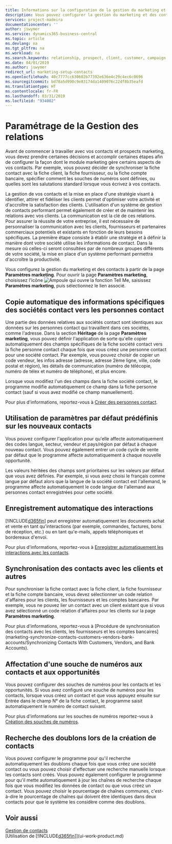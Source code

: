 ```yaml
---
title: Informations sur la configuration de la gestion du marketing et des contacts| Microsoft Docs
description: Vous pouvez configurer la gestion du marketing et des contacts dans Business Central pour optimiser les relations avec les prospects ou les clients, et améliorer des campagnes ou des promotions.
services: project-madeira
documentationcenter: ''
author: jswymer
ms.service: dynamics365-business-central
ms.topic: article
ms.devlang: na
ms.tgt_pltfrm: na
ms.workload: na
ms.search.keywords: relationship, prospect, client, customer, campaign, promo
ms.date: 04/01/2019
ms.author: jswymer
redirect_url: marketing-setup-contacts
ms.openlocfilehash: 40c7777cc630602b77392e636e4c29c4ec6c0696
ms.sourcegitcommit: bd78a5d990c9e83174da1409076c22df8b35eafd
ms.translationtype: HT
ms.contentlocale: fr-FR
ms.lasthandoff: 03/31/2019
ms.locfileid: "934002"
---
```

# <a name="setting-up-relationship-management"></a>Paramétrage de la Gestion des relations
Avant de commencer à travailler avec vos contacts et prospects marketing, vous devez prendre certaines décisions et accomplir certaines étapes afin de configurer la façon dont le module marketing gère certains aspects de vos contacts. Par exemple, vous pouvez décider de synchroniser la fiche contact avec la fiche client, la fiche fournisseur, ou la fiche compte bancaire, spécifier comment les souches de numéros sont définies, ou quelles sont les salutations standard lorsque vous écrivez à vos contacts.

La gestion de vos contacts et la mise en place d'une stratégie visant à identifier, attirer et fidéliser les clients permet d'optimiser votre activité et d'accroître la satisfaction des clients. L'utilisation d'un système de gestion de contacts performant permet également de créer et de maintenir les relations avec vos clients. La communication est la clé de ces relations. Pour assurer la réussite de votre entreprise, il est nécessaire de personnaliser la communication avec les clients, fournisseurs et partenaires commerciaux potentiels et existants en fonction de leurs besoins spécifiques. La première étape consiste à établir une stratégie et à définir la manière dont votre société utilise les informations de contact. Dans la mesure où celles-ci seront consultées par de nombreux groupes différents de votre société, la mise en place d'un système performant permettra d'accroître la productivité.

Vous configurez la gestion du marketing et des contacts à partir de la page **Paramètres marketing**. Pour ouvrir la page **Paramètres marketing**, choisissez l'icône ![Ampoule qui ouvre la fonction Tell Me](media/ui-search/search_small.png "Dites-moi ce que vous voulez faire"), saisissez **Paramètres marketing**, puis sélectionnez le lien associé.

## <a name="automatically-copying-specific-information-from-the-contact-companies-to-the-contact-persons"></a>Copie automatique des informations spécifiques des sociétés contact vers les personnes contact
Une partie des données relatives aux sociétés contact sont identiques aux données sur les personnes contact qui travaillent dans ces sociétés, comme l'adresse. Dans la section **Héritage** de la page **Paramètres marketing**, vous pouvez définir l'application de sorte qu'elle copier automatiquement des champs spécifiques de la fiche société contact vers la fiche personne contact chaque fois que vous créez une personne contact pour une société contact. Par exemple, vous pouvez choisir de copier un code vendeur, les infos adresse (adresse, adresse 2ème ligne, ville, code postal et région), les détails de communication (numéro de télécopie, numéro de télex et numéro de téléphone), et plus encore.

Lorsque vous modifiez l'un des champs dans la fiche société contact, le programme modifie automatiquement ce champ dans la fiche personne contact (sauf si vous avez modifié ce champ manuellement).

Pour plus d'informations, reportez-vous à [Créer des personnes contact](marketing-how-create-contact-persons.md).

## <a name="using-predefined-defaults-on-new-contacts"></a>Utilisation de paramètres par défaut prédéfinis sur les nouveaux contacts
Vous pouvez configurer l'application pour qu'elle affecte automatiquement des codes langue, secteur, vendeur et pays/région par défaut à chaque nouveau contact. Vous pouvez également entrer un code cycle de vente par défaut que le programme affecte automatiquement à chaque nouvelle opportunité.

Les valeurs héritées des champs sont prioritaires sur les valeurs par défaut que vous avez définies. Par exemple, si vous avez choisi le français comme langue par défaut alors que la langue de la société contact est l'allemand, le programme affecte automatiquement le code langue de l'allemand aux personnes contact enregistrées pour cette société.

<!--You can also setup a default salutation that the program automatically assigns to your contacts. You can use these salutations in your interaction template attachments (for example, Microsoft Word documents). When setting up a default salutation, you can enter a salutation text and a salutation format. For example, if the salutation text is Dear, and the salutation format is Salutation Text + Title + Name, the program will automatically enter Dear Mr. John Smith as a salutation for a contact called John Smith.-->

## <a name="automatically-recording-interactions"></a>Enregistrement automatique des interactions
[!INCLUDE[d365fin](includes/d365fin_md.md)] peut enregistrer automatiquement les documents achat et vente en tant qu'interactions (par exemple, commandes, factures, bons de réception, etc.) ou en tant qu'e-mails, appels téléphoniques et bordereaux d'envoi.

Pour plus d'informations, reportez-vous à [Enregistrer automatiquement les interactions avec les contacts](marketing-auto-record-interactions.md).

## <a name="synchronizing-contacts-with-customers-and-more"></a>Synchronisation des contacts avec les clients et autres
Pour synchroniser la fiche contact avec la fiche client, la fiche fournisseur et la fiche compte bancaire, vous devez sélectionner un code relation d'affaires pour les clients, les fournisseurs et les comptes bancaires. Par exemple, vous ne pouvez lier un contact avec un client existant que si vous avez sélectionné un code relation d'affaires pour les clients sur la page **Paramètres marketing**.

Pour plus d'informations, reportez-vous à [Procédure de synchronisation des contacts avec les clients, les fournisseurs et les comptes bancaires](marketing-synchronize-contacts-customers-vendors-bank-accounts/Synchronizing Contacts With Customers, Vendors, and Bank Accounts).

## <a name="assigning-a-number-series-to-contacts-and-opportunities"></a>Affectation d'une souche de numéros aux contacts et aux opportunités
Vous pouvez configurer des souches de numéros pour les contacts et les opportunités. Si vous avez configuré une souche de numéros pour les contacts, lorsque vous créez un contact et que vous appuyez ensuite sur Entrée dans le champ N° de la fiche contact, le programme saisit automatiquement le numéro de contact suivant.

Pour plus d'informations sur les souches de numéros reportez-vous à [Création des souches de numéros](ui-create-number-series.md).

## <a name="searching-for-duplicate-contacts-when-contacts-are-created"></a>Recherche des doublons lors de la création de contacts
Vous pouvez configurer le programme pour qu'il recherche automatiquement les doublons chaque fois que vous créez une société contact ou vous pouvez choisir d'effectuer une recherche manuelle lorsque les contacts sont créés. Vous pouvez également configurer le programme pour qu'il mette automatiquement à jour les chaînes de recherche chaque fois que vous modifiez les données de contact ou que vous créez un contact. Vous pouvez choisir le pourcentage de chaînes communes, c'est-à-dire le pourcentage de chaînes qui doivent être identiques dans deux contacts pour que le système les considère comme des doublons.

## <a name="see-also"></a>Voir aussi
[Gestion de contacts](marketing-contacts.md)  
[Utilisation de [!INCLUDE[d365fin](includes/d365fin_md.md)]](ui-work-product.md)  
